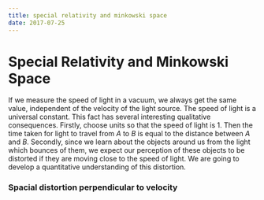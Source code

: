 ```yaml
---
title: special relativity and minkowski space
date: 2017-07-25
---
```


# Special Relativity and Minkowski Space

If we measure the speed of light in a vacuum, we always get the same value, independent of the velocity of the light source. The speed of light is a universal constant. This fact has several interesting qualitative consequences. Firstly, choose units so that the speed of light is $1$. Then the time taken for light to travel from $A$ to $B$ is equal to the distance between $A$ and $B$. Secondly, since we learn about the objects around us from the light which bounces of them, we expect our perception of these objects to be distorted if they are moving close to the speed of light. We are going to develop a quantitative understanding of this distortion.

### Spacial distortion perpendicular to velocity

